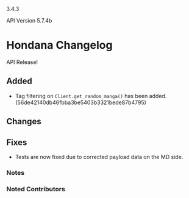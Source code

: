 3.4.3

API Version 5.7.4b

# Hondana Changelog
API Release!

## Added
- Tag filtering on `Client.get_random_manga()` has been added. (56de42140db46fbba3be5403b3321bede87b4795)

## Changes

## Fixes
- Tests are now fixed due to corrected payload data on the MD side.

### Notes

### Noted Contributors
